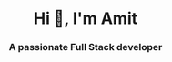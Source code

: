 <h1 align="center">Hi 👋, I'm Amit </h1>

<h3 align="center">A passionate Full Stack developer</h3>
<!-- 
<h3 align="center">A passionate Full Stack developer</h3> 

Hello, my name is Amit Singh. I am a Full Stack Developer with experience in React, JavaScript, HTML, CSS, Express js, and MongoDB. I create elegant and efficient web solutions using cutting-edge technologies. I can build responsive user interfaces, robust server-side applications, and RESTful APIs. I use Github for project deployment. 
-->
Hello, my name is Amit Singh. I am a Frontend Developer with experience in React, JavaScript, HTML, CSS. I create elegant and efficient web solutions using cutting-edge technologies. I can build responsive user interfaces, robust server-side applications, and RESTful APIs. I use Github for project deployment.

 I am looking for internships to apply and improve my skills. I am a quick learner, a hard worker, and a team player. I deliver high-quality products that meet   or exceed expectations. 
 Please contact me if you need a dedicated and hardworking developer.

<img align="right" alt="coding" width="400" src="https://user-images.githubusercontent.com/55389276/140866485-8fb1c876-9a8f-4d6a-98dc-08c4981eaf70.gif" />

<p align="left"> <img src="https://komarev.com/ghpvc/?username=amitsingh9790&label=Profile%20views&color=0e75b6&style=flat" alt="amitsingh9790" /> </p>

- 👯 I’m looking to collaborate on **MERN Stack Projects**

- 👨‍💻 All of my projects are available here [https://github.com/amitsingh9790](https://github.com/amitsingh9790)

- 📄 Know about my experiences [Resume](https://drive.google.com/file/d/1zYFUCgU9fDFm_ZGN6bWmkCLQKeP_H_bZ/view?usp=sharing)

- ⚡ Fun fact **I love reading Non-fiction books✨**

- 📫 How to reach me **amitsingh9790@gmail.com**

<h3 align="left">Connect with me:</h3>
<p align="left">
<a href="https://linkedin.com/in/amitsingh9790" target="blank"><img align="center" src="https://raw.githubusercontent.com/rahuldkjain/github-profile-readme-generator/master/src/images/icons/Social/linked-in-alt.svg" alt="amitsingh9790" height="30" width="40" /></a>
<a href="https://instagram.com/amit_singh9790" target="blank"><img align="center" src="https://raw.githubusercontent.com/rahuldkjain/github-profile-readme-generator/master/src/images/icons/Social/instagram.svg" alt="amit_singh9790" height="30" width="40" /></a>
</p>

<h3 align="left">Languages and Tools:</h3>
<p align="left"> <a href="https://getbootstrap.com" target="_blank" rel="noreferrer"> <img src="https://raw.githubusercontent.com/devicons/devicon/master/icons/bootstrap/bootstrap-plain-wordmark.svg" alt="bootstrap" width="40" height="40"/> </a> <a href="https://www.cprogramming.com/" target="_blank" rel="noreferrer"> <img src="https://raw.githubusercontent.com/devicons/devicon/master/icons/c/c-original.svg" alt="c" width="40" height="40"/> </a> <a href="https://www.w3schools.com/cpp/" target="_blank" rel="noreferrer"> <img src="https://raw.githubusercontent.com/devicons/devicon/master/icons/cplusplus/cplusplus-original.svg" alt="cplusplus" width="40" height="40"/> </a> <a href="https://www.w3schools.com/css/" target="_blank" rel="noreferrer"> <img src="https://raw.githubusercontent.com/devicons/devicon/master/icons/css3/css3-original-wordmark.svg" alt="css3" width="40" height="40"/> </a> <a href="https://expressjs.com" target="_blank" rel="noreferrer"> <img src="https://raw.githubusercontent.com/devicons/devicon/master/icons/express/express-original-wordmark.svg" alt="express" width="40" height="40"/> </a> <a href="https://www.figma.com/" target="_blank" rel="noreferrer"> <img src="https://www.vectorlogo.zone/logos/figma/figma-icon.svg" alt="figma" width="40" height="40"/> </a> <a href="https://www.w3.org/html/" target="_blank" rel="noreferrer"> <img src="https://raw.githubusercontent.com/devicons/devicon/master/icons/html5/html5-original-wordmark.svg" alt="html5" width="40" height="40"/> </a> <a href="https://developer.mozilla.org/en-US/docs/Web/JavaScript" target="_blank" rel="noreferrer"> <img src="https://raw.githubusercontent.com/devicons/devicon/master/icons/javascript/javascript-original.svg" alt="javascript" width="40" height="40"/> </a> <a href="https://www.mongodb.com/" target="_blank" rel="noreferrer"> <img src="https://raw.githubusercontent.com/devicons/devicon/master/icons/mongodb/mongodb-original-wordmark.svg" alt="mongodb" width="40" height="40"/> </a> <a href="https://nodejs.org" target="_blank" rel="noreferrer"> <img src="https://raw.githubusercontent.com/devicons/devicon/master/icons/nodejs/nodejs-original-wordmark.svg" alt="nodejs" width="40" height="40"/> </a> <a href="https://reactjs.org/" target="_blank" rel="noreferrer"> <img src="https://raw.githubusercontent.com/devicons/devicon/master/icons/react/react-original-wordmark.svg" alt="react" width="40" height="40"/> </a> <a href="https://tailwindcss.com/" target="_blank" rel="noreferrer"> <img src="https://www.vectorlogo.zone/logos/tailwindcss/tailwindcss-icon.svg" alt="tailwind" width="40" height="40"/> </a> </p><p align="left"> <a href="https://www.python.org" target="_blank" rel="noreferrer"> <img src="https://raw.githubusercontent.com/devicons/devicon/master/icons/python/python-original.svg" alt="python" width="40" height="40"/> </a> </p>

<p><img align="left" src="https://github-readme-stats.vercel.app/api/top-langs?username=amitsingh9790&show_icons=true&locale=en&layout=compact" alt="amitsingh9790" /></p>

<p>&nbsp;<img align="center" src="https://github-readme-stats.vercel.app/api?username=amitsingh9790&show_icons=true&locale=en" alt="amitsingh9790" /></p>

<p><img align="center" src="https://github-readme-streak-stats.herokuapp.com/?user=amitsingh9790&" alt="amitsingh9790" /></p>
